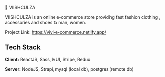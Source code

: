 
👠 VIISHCULZA

VIISHCULZA is an online e-commerce store providing fast fashion clothing , accessories and shoes to man, women.

Project Link: https://vivi-e-commerce.netlify.app/




## Tech Stack

**Client:** ReactJS, Sass, MUI, Stripe, Redux

**Server:** NodeJS, Strapi, mysql (local db), postgres (remote db)

